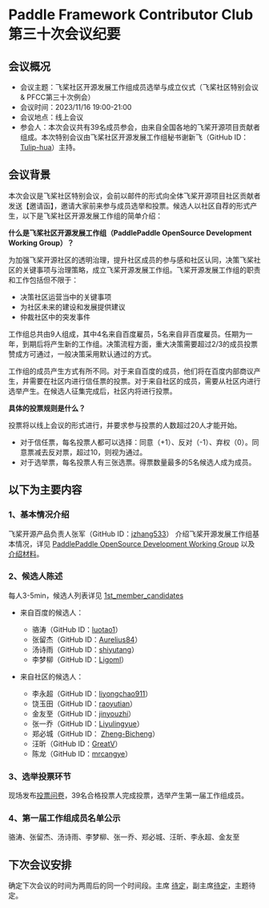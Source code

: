# Paddle Framework Contributor Club 第三十次会议纪要

## 会议概况

- 会议主题：飞桨社区开源发展工作组成员选举与成立仪式（飞桨社区特别会议 & PFCC第三十次例会）
- 会议时间：2023/11/16 19:00-21:00
- 会议地点：线上会议
- 参会人：本次会议共有39名成员参会，由来自全国各地的飞桨开源项目贡献者组成。本次特别会议由飞桨社区开源发展工作组秘书谢新飞（GitHub ID：[Tulip-hua](https://github.com/Tulip-hua)）主持。


## 会议背景

本次会议是飞桨社区特别会议，会前以邮件的形式向全体飞桨开源项目社区贡献者发送【邀请函】，邀请大家前来参与成员选举和投票。候选人以社区自荐的形式产生，以下是飞桨社区开源发展工作组的简单介绍：

**什么是飞桨社区开源发展工作组（PaddlePaddle OpenSource Development Working Group）？**

为加强飞桨开源社区的透明治理，提升社区成员的参与感和社区认同，决策飞桨社区的关键事项与治理策略，成立飞桨开源发展工作组。飞桨开源发展工作组的职责和工作包括但不限于：
* 决策社区运营当中的关键事项
* 为社区未来的建设和发展提供建议
* 仲裁社区中的突发事件

工作组总共由9人组成，其中4名来自百度雇员，5名来自非百度雇员。任期为一年，到期后将产生新的工作组。决策流程方面，重大决策需要超过2/3的成员投票赞成方可通过，一般决策采用默认通过的方式。

工作组的成员产生方式有所不同。对于来自百度的成员，他们将在百度内部商议产生，并需要在社区内进行信任票的投票。对于来自社区的成员，需要从社区内进行选举产生。在候选人征集完成后，社区内将进行投票。

**具体的投票规则是什么？**

投票将以线上会议的形式进行，并要求参与投票的人数超过20人才能开始。

* 对于信任票，每名投票人都可以选择：同意（+1）、反对（-1）、弃权（0）。同意票减去反对票，超过10，则视为通过。
* 对于选举票，每名投票人有三张选票。得票数量最多的5名候选人成为成员。


## 以下为主要内容

### 1、基本情况介绍

飞桨开源产品负责人张军（GitHub ID：[jzhang533](https://github.com/jzhang533)） 介绍飞桨开源发展工作组基本情况，详见 [PaddlePaddle OpenSource Development Working Group](https://github.com/PaddlePaddle/community/tree/master/pposdwg) 以及 [介绍材料](https://www.canva.cn/design/DAFzuXdkbeA/n6_WqVzLhnqM1PzQgry9VQ/view?utm_content=DAFzuXdkbeA&utm_campaign=designshare&utm_medium=link&utm_source=editor)。

### 2、候选人陈述

每人3-5min，候选人列表详见 [1st_member_candidates](https://github.com/PaddlePaddle/community/blob/master/pposdwg/1st_member_candidates.md)

- 来自百度的候选人：
  - 骆涛（GitHub ID：[luotao1](https://github.com/luotao1)）
  - 张留杰（GitHub ID：[Aurelius84](https://github.com/Aurelius84)）
  - 汤诗雨（GitHub ID：[shiyutang](https://github.com/shiyutang)）
  - 李梦柳（GitHub ID：[Ligoml](https://github.com/Ligoml)）

- 来自社区的候选人：
  - 李永超（GitHub ID：[liyongchao911](https://github.com/liyongchao911)）
  - 饶玉田（GitHub ID：[raoyutian](https://github.com/raoyutian)）
  - 金友至（GitHub ID：[jinyouzhi](https://github.com/jinyouzhi)）
  - 张一乔（GitHub ID：[Liyulingyue](https://github.com/Liyulingyue)）
  - 郑必城（GitHub ID： [Zheng-Bicheng](https://github.com/Zheng-Bicheng)）
  - 汪昕（GitHub ID：[GreatV](https://github.com/GreatV)）
  - 陈龙（GitHub ID：[mrcangye](https://github.com/mrcangye)）

### 3、选举投票环节

现场发布[投票问卷](https://tp.wjx.top/vm/Qq0RTrU.aspx)，39名合格投票人完成投票，选举产生第一届工作组成员。


### 4、第一届工作组成员名单公示

骆涛、张留杰、汤诗雨、李梦柳、张一乔、郑必城、汪昕、李永超、金友至


## 下次会议安排

确定下次会议的时间为两周后的同一个时间段。主席 [待定]()，副主席[待定]()，主题待定。
